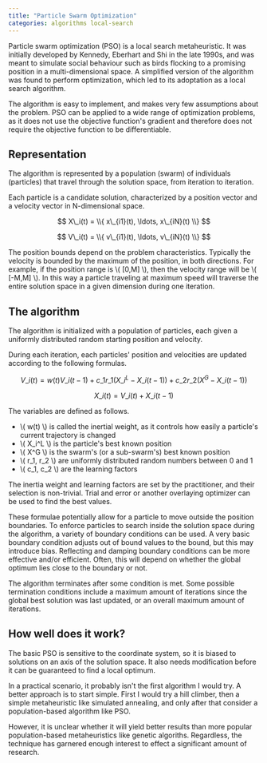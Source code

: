 ```yaml
---
title: "Particle Swarm Optimization"
categories: algorithms local-search
---
```


Particle swarm optimization (PSO) is a local search metaheuristic. It was initially developed by Kennedy, Eberhart and Shi in the late 1990s, and was meant to simulate social behaviour such as birds flocking to a promising position in a multi-dimensional space. A simplified version of the algorithm was found to perform optimization, which led to its adoptation as a local search algorithm.

The algorithm is easy to implement, and makes very few assumptions about the problem. PSO can be applied to a wide range of optimization problems, as it does not use the objective function's gradient and therefore does not require the objective function to be differentiable.

## Representation

The algorithm is represented by a population (swarm) of individuals (particles) that travel through the solution space, from iteration to iteration.

Each particle is a candidate solution, characterized by a position vector and a velocity vector in N-dimensional space.

$$ X\_i(t) = \\{ x\_{i1}(t), \ldots, x\_{iN}(t) \\} $$

$$ V\_i(t) = \\{ v\_{i1}(t), \ldots, v\_{iN}(t) \\} $$

The position bounds depend on the problem characteristics. Typically the velocity is bounded by the maximum of the position, in both directions. For example, if the position range is \\( [0,M] \\), then the velocity range will be \\( [-M,M] \\). In this way a particle traveling at maximum speed will traverse the entire solution space in a given dimension during one iteration.

## The algorithm

The algorithm is initialized with a population of particles, each given a uniformly distributed random starting position and velocity. 

During each iteration, each particles' position and velocities are updated according to the following formulas.

$$ V\_i(t) = w(t) V\_i(t-1) + c\_1 r\_1 (X\_i^L - X\_i(t-1)) + c\_2 r\_2 (X^G - X\_i(t-1)) $$

$$ X\_i(t) = V\_i(t) + X\_i(t-1) $$

The variables are defined as follows.

* \\( w(t) \\) is called the inertial weight, as it controls how easily a particle's current trajectory is changed
* \\( X\_i^L \\) is the particle's best known position
* \\( X^G \\) is the swarm's (or a sub-swarm's) best known position
* \\( r\_1, r\_2 \\) are uniformly distributed random numbers between 0 and 1
* \\( c\_1, c\_2 \\) are the learning factors

The inertia weight and learning factors are set by the practitioner, and their selection is non-trivial. Trial and error or another overlaying optimizer can be used to find the best values.

These formulae potentially allow for a particle to move outside the position boundaries. To enforce particles to search inside the solution space during the algorithm, a variety of boundary conditions can be used. A very basic boundary condition adjusts out of bound values to the bound, but this may introduce bias. Reflecting and damping boundary conditions can be more effective and/or efficient. Often, this will depend on whether the global optimum lies close to the boundary or not.

The algorithm terminates after some condition is met. Some possible termination conditions include a maximum amount of iterations since the global best solution was last updated, or an overall maximum amount of iterations.

## How well does it work?

The basic PSO is sensitive to the coordinate system, so it is biased to solutions on an axis of the solution space. It also needs modification before it can be guaranteed to find a local optimum.

In a practical scenario, it probably isn't the first algorithm I would try. A better approach is to start simple. First I would try a hill climber, then a simple metaheuristic like simulated annealing, and only after that consider a population-based algorithm like PSO.

However, it is unclear whether it will yield better results than more popular population-based metaheuristics like genetic algoriths. Regardless, the technique has garnered enough interest to effect a significant amount of research.
